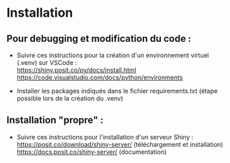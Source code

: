 # Installation

## Pour debugging et modification du code :
- Suivre ces instructions pour la création d'un environnement virtuel (.venv) sur VSCode :<br>
https://shiny.posit.co/py/docs/install.html <br>
https://code.visualstudio.com/docs/python/environments <br>

- Installer les packages indiqués dans le fichier requirements.txt (étape possible lors de la création du .venv)<br>

## Installation "propre" : 
- Suivre ces instructions pour l'installation d'un serveur Shiny :<br>
https://posit.co/download/shiny-server/ (téléchargement et installation) <br>
https://docs.posit.co/shiny-server/ (documentation) <br>
